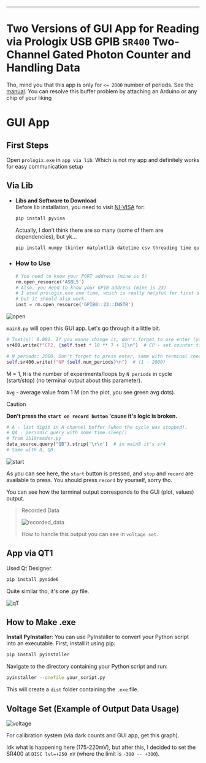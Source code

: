 ---

# Two Versions of GUI App for Reading via Prologix USB GPIB `SR400` Two-Channel Gated Photon Counter and Handling Data

Tho, mind you that this app is only for `<= 2000` number of periods. See the [manual](https://www.thinksrs.com/downloads/pdfs/manuals/SR400m.pdf). You can resolve this buffer problem by attaching an Arduino or any chip of your liking

# GUI App

## First Steps

Open `prologix.exe` in `app via lib`. Which is not my app and definitely works for easy communication setup

## Via Lib

* **Libs and Software to Download**  
  Before lib installation, you need to visit [NI-VISA](https://www.ni.com/en/support/downloads/drivers/download.ni-visa.html#558610) for:

  ```powershell
  pip install pyvisa
  ```

  Actually, I don’t think there are so many (some of them are dependencies), but yk...

  ```powershell
  pip install numpy tkinter matplotlib datetime csv threading time queue
  ```

* ### **How to Use**

  ```python
  # You need to know your PORT address (mine is 5)
  rm.open_resource('ASRL5')
  # Also, you need to know your GPIB address (mine is 23)
  # I used prologix.exe one time, which is really helpful for first steps,
  # but it should also work.
  inst = rm.open_resource('GPIB0::23::INSTR')
  ```

![open](first%20steps/open.png)

`main8.py` will open this GUI app. Let's go through it a little bit.

```python
# Tset(s): 0.001. If you wanna change it, don't forget to use enter (you can check yourself in the terminal).
sr400.write(f"CP2, {self.tset * 10 ** 7 + 1}\n")  # CP - set counter time interval for 1 period (N) from 10**(-9) to 100 seconds.
```

```python
# N periods: 2000. Don't forget to press enter, same with terminal check.
self.sr400.write(f"NP {self.num_periods}\n")  # (1 - 2000)
```

M = 1, `M` is the number of experiments/loops by `N periods` in cycle (start/stop) (no terminal output about this parameter).

`Avg` - average value from 1 M (on the plot, you see green avg dots).

> [!CAUTION]
> **Don't press the `start on record button` 'cause it's logic is broken.**

```python
# A - last digit in A channel buffer (when the cycle was stopped).
# QA - periodic query with some time.sleep() 
# from 1519reader.py
data_source.query("QB").strip('\r\n')  # in main8 it's sr4
# Same with B, QB.
```

![start](first%20steps/start.png)

As you can see here, the `start` button is pressed, and `stop` and `record` are available to press. You should press `record` by yourself, sorry tho.

You can see how the terminal output corresponds to the GUI (plot, values) output.

> Recorded Data
> 
> ![recorded_data](first%20steps/recorded_data.png)
> 
> How to handle this output you can see in `voltage set`.

## App via QT1

Used Qt Designer.

```powershell
pip install pyside6
```

Quite similar tho, it's one .py file.

![qT](first%20steps/qT.png)

## How to Make .exe

**Install PyInstaller**: You can use PyInstaller to convert your Python script into an executable. First, install it using pip:

```bash
pip install pyinstaller
```

Navigate to the directory containing your Python script and run:

```bash
pyinstaller --onefile your_script.py
```

This will create a `dist` folder containing the `.exe` file.

## Voltage Set (Example of Output Data Usage)

![voltage](/voltage%20set/pigraph.png)

For calibration system (via dark counts and GUI app, get this graph).

Idk what is happening here (175-220mV), but after this, I decided to set the SR400 at `DISC lvl=+250 mV` (where the limit is `-300 -- +300`).
